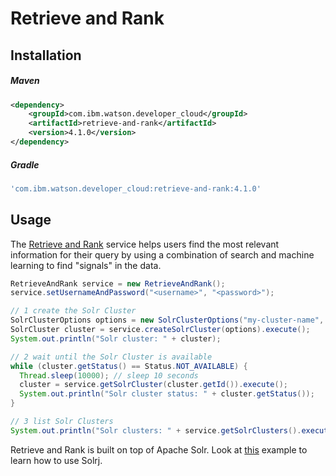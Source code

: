 # Retrieve and Rank

## Installation

##### Maven
```xml
<dependency>
	<groupId>com.ibm.watson.developer_cloud</groupId>
	<artifactId>retrieve-and-rank</artifactId>
	<version>4.1.0</version>
</dependency>
```

##### Gradle
```gradle
'com.ibm.watson.developer_cloud:retrieve-and-rank:4.1.0'
```

## Usage
The [Retrieve and Rank][retrieve_and_rank] service helps users find the most
relevant information for their query by using a  combination of search and
machine learning to find "signals" in the data.


```java
RetrieveAndRank service = new RetrieveAndRank();
service.setUsernameAndPassword("<username>", "<password>");

// 1 create the Solr Cluster
SolrClusterOptions options = new SolrClusterOptions("my-cluster-name", 1);
SolrCluster cluster = service.createSolrCluster(options).execute();
System.out.println("Solr cluster: " + cluster);

// 2 wait until the Solr Cluster is available
while (cluster.getStatus() == Status.NOT_AVAILABLE) {
  Thread.sleep(10000); // sleep 10 seconds
  cluster = service.getSolrCluster(cluster.getId()).execute();
  System.out.println("Solr cluster status: " + cluster.getStatus());
}

// 3 list Solr Clusters
System.out.println("Solr clusters: " + service.getSolrClusters().execute());
```

Retrieve and Rank is built on top of Apache Solr.
Look at [this](https://github.com/watson-developer-cloud/java-sdk/tree/master/examples/retrieve-and-rank-solrj) example to learn how to use Solrj.

[retrieve_and_rank]: https://console.bluemix.net/docs/services/retrieve-and-rank/index.html
